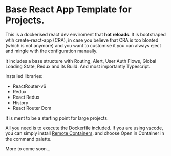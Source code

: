 # Base React App Template for Projects. 

This is a dockerised react dev enviroment that **hot reloads**.
It is bootstraped wtih create-react-app (CRA), in case you believe that CRA is too bloated (which is not anymore) and you want to customise it
you can always eject and mingle with the configuration manually.

It includes a base structure with Routing, Alert, User Auth Flows, Global Loading State, Redux and its Build. And most importantly Typescript.

Installed libraries:

- ReactRouter-v6
- Redux 
- React Redux
- History
- React Router Dom

It is ment to be a starting point for large projects. 

All you need is to execute the Dockerfile included. If you are using vscode, you can simply install [Remote Containers](https://github.com/microsoft/vscode-dev-containers). and choose Open in Container in the command palette.

More to come soon...
